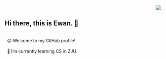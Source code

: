 <img align='right' src="https://github-readme-stats.vercel.app/api?username=Ewan-K&hide_border=true&show_icons=true&theme=dracula">
&nbsp

## Hi there, this is Ewan. 👋
</br>
&nbsp
😊 Welcome to my GitHub profile!
</br></br>
&nbsp
🌱 I’m currently learning CS in ZJU.


